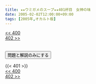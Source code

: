 ```yaml
---
title: ★★ウミガメのスープ★★401杯目　女神の味
date: 2005-02-02T12:00:00+09:00
tags: [2005年,オカルト板]
---
```

<div class="th_left"><a href="../400"><< 400</a></div>
<div class="th_right"><a href="../402">402 >></a></div>
<br><br>
<script src="../../js/cupsoup.js"></script>
<form>
<input type="button" value="問題と解説のみにする" onClick="toggleCupsoup()">
</form>
{{< 401 >}}
<div class="th_left"><a href="../400"><< 400</a></div>
<div class="th_right"><a href="../402">402 >></a></div>